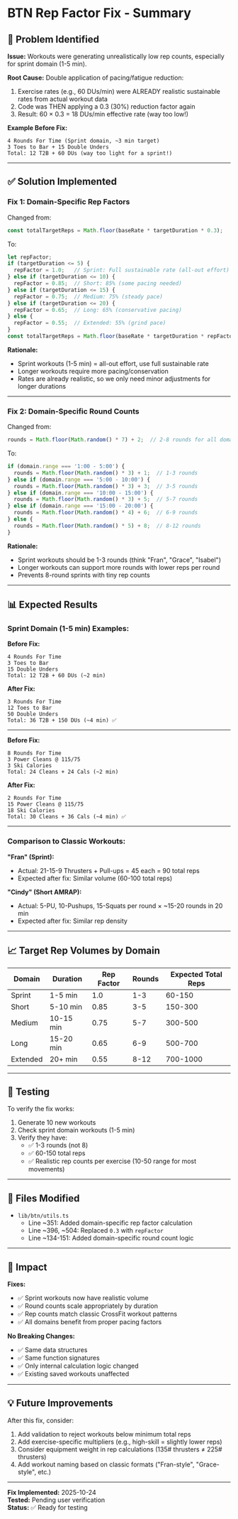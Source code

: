 # BTN Rep Factor Fix - Summary

## 🐛 Problem Identified

**Issue:** Workouts were generating unrealistically low rep counts, especially for sprint domain (1-5 min).

**Root Cause:** Double application of pacing/fatigue reduction:
1. Exercise rates (e.g., 60 DUs/min) were ALREADY realistic sustainable rates from actual workout data
2. Code was THEN applying a 0.3 (30%) reduction factor again
3. Result: 60 × 0.3 = 18 DUs/min effective rate (way too low!)

**Example Before Fix:**
```
4 Rounds For Time (Sprint domain, ~3 min target)
3 Toes to Bar + 15 Double Unders
Total: 12 T2B + 60 DUs (way too light for a sprint!)
```

---

## ✅ Solution Implemented

### **Fix 1: Domain-Specific Rep Factors**

Changed from:
```typescript
const totalTargetReps = Math.floor(baseRate * targetDuration * 0.3);
```

To:
```typescript
let repFactor;
if (targetDuration <= 5) {
  repFactor = 1.0;   // Sprint: Full sustainable rate (all-out effort)
} else if (targetDuration <= 10) {
  repFactor = 0.85;  // Short: 85% (some pacing needed)
} else if (targetDuration <= 15) {
  repFactor = 0.75;  // Medium: 75% (steady pace)
} else if (targetDuration <= 20) {
  repFactor = 0.65;  // Long: 65% (conservative pacing)
} else {
  repFactor = 0.55;  // Extended: 55% (grind pace)
}
const totalTargetReps = Math.floor(baseRate * targetDuration * repFactor);
```

**Rationale:**
- Sprint workouts (1-5 min) = all-out effort, use full sustainable rate
- Longer workouts require more pacing/conservation
- Rates are already realistic, so we only need minor adjustments for longer durations

---

### **Fix 2: Domain-Specific Round Counts**

Changed from:
```typescript
rounds = Math.floor(Math.random() * 7) + 2;  // 2-8 rounds for all domains
```

To:
```typescript
if (domain.range === '1:00 - 5:00') {
  rounds = Math.floor(Math.random() * 3) + 1;  // 1-3 rounds
} else if (domain.range === '5:00 - 10:00') {
  rounds = Math.floor(Math.random() * 3) + 3;  // 3-5 rounds
} else if (domain.range === '10:00 - 15:00') {
  rounds = Math.floor(Math.random() * 3) + 5;  // 5-7 rounds
} else if (domain.range === '15:00 - 20:00') {
  rounds = Math.floor(Math.random() * 4) + 6;  // 6-9 rounds
} else {
  rounds = Math.floor(Math.random() * 5) + 8;  // 8-12 rounds
}
```

**Rationale:**
- Sprint workouts should be 1-3 rounds (think "Fran", "Grace", "Isabel")
- Longer workouts can support more rounds with lower reps per round
- Prevents 8-round sprints with tiny rep counts

---

## 📊 Expected Results

### **Sprint Domain (1-5 min) Examples:**

**Before Fix:**
```
4 Rounds For Time
3 Toes to Bar
15 Double Unders
Total: 12 T2B + 60 DUs (~2 min)
```

**After Fix:**
```
3 Rounds For Time
12 Toes to Bar
50 Double Unders
Total: 36 T2B + 150 DUs (~4 min) ✅
```

---

**Before Fix:**
```
8 Rounds For Time  
3 Power Cleans @ 115/75
3 Ski Calories
Total: 24 Cleans + 24 Cals (~2 min)
```

**After Fix:**
```
2 Rounds For Time
15 Power Cleans @ 115/75
18 Ski Calories
Total: 30 Cleans + 36 Cals (~4 min) ✅
```

---

### **Comparison to Classic Workouts:**

**"Fran" (Sprint):**
- Actual: 21-15-9 Thrusters + Pull-ups = 45 each = 90 total reps
- Expected after fix: Similar volume (60-100 total reps)

**"Cindy" (Short AMRAP):**
- Actual: 5-PU, 10-Pushups, 15-Squats per round × ~15-20 rounds in 20 min
- Expected after fix: Similar rep density

---

## 📈 Target Rep Volumes by Domain

| Domain | Duration | Rep Factor | Rounds | Expected Total Reps |
|--------|----------|------------|--------|---------------------|
| Sprint | 1-5 min | 1.0 | 1-3 | 60-150 |
| Short | 5-10 min | 0.85 | 3-5 | 150-300 |
| Medium | 10-15 min | 0.75 | 5-7 | 300-500 |
| Long | 15-20 min | 0.65 | 6-9 | 500-700 |
| Extended | 20+ min | 0.55 | 8-12 | 700-1000 |

---

## 🧪 Testing

To verify the fix works:
1. Generate 10 new workouts
2. Check sprint domain workouts (1-5 min)
3. Verify they have:
   - ✅ 1-3 rounds (not 8)
   - ✅ 60-150 total reps
   - ✅ Realistic rep counts per exercise (10-50 range for most movements)

---

## 📝 Files Modified

- `lib/btn/utils.ts`
  - Line ~351: Added domain-specific rep factor calculation
  - Line ~396, ~504: Replaced `0.3` with `repFactor`
  - Line ~134-151: Added domain-specific round count logic

---

## 🎯 Impact

**Fixes:**
- ✅ Sprint workouts now have realistic volume
- ✅ Round counts scale appropriately by duration
- ✅ Rep counts match classic CrossFit workout patterns
- ✅ All domains benefit from proper pacing factors

**No Breaking Changes:**
- ✅ Same data structures
- ✅ Same function signatures
- ✅ Only internal calculation logic changed
- ✅ Existing saved workouts unaffected

---

## 💡 Future Improvements

After this fix, consider:
1. Add validation to reject workouts below minimum total reps
2. Add exercise-specific multipliers (e.g., high-skill = slightly lower reps)
3. Consider equipment weight in rep calculations (135# thrusters ≠ 225# thrusters)
4. Add workout naming based on classic formats ("Fran-style", "Grace-style", etc.)

---

**Fix Implemented:** 2025-10-24  
**Tested:** Pending user verification  
**Status:** ✅ Ready for testing
